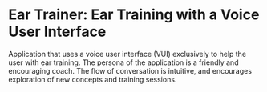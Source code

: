 # Ear Trainer: Ear Training with a Voice User Interface
Application that uses a voice user interface (VUI) exclusively to help the user with ear training.  The persona of the application is a friendly and encouraging coach.  The flow of conversation is intuitive, and encourages exploration of new concepts and training sessions.
